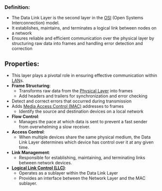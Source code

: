 ### Definition:
- The Data Link Layer is the second layer in the [OSI](OSI) (Open Systems Interconnection) model.
- It establishes, maintains, and terminates a logical link between nodes on a network
- Ensures reliable and efficient communication over the physical layer by structuring raw data into frames and handling error detection and correction
## Properties:
- This layer plays a pivotal role in ensuring effective communication within [LAN](LAN.md)s.
-  **Frame Structuring**:    
	- Transforms raw data from the [Physical Layer](Physical%20Layer.md) into frames
	- Add headers and trailers for synchronization and error checking
- Detect and correct errors that occurred during transmission
- Adds [Media Access Control (MAC)](Media%20Access%20Control%20(MAC).md) addresses to frames
	- Identify the source and destination devices on a local network
- **Flow Control**: 
	- Manages the pace at which data is sent to prevent a fast sender from overwhelming a slow receiver. 
- **Access Control**: 
	- When multiple devices share the same physical medium, the Data Link Layer determines which device has control over it at any given time.
- **Link Management**: 
	- Responsible for establishing, maintaining, and terminating links between network devices.
- **[Logical Link Control (LLC)](Logical%20Link%20Control%20(LLC).md)**:
	- Operates as a sublayer within the Data Link Layer
	- Provides an interface between the Network Layer and the MAC sublayer.
